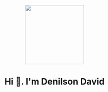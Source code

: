 <div id="header" align="center">
  <img src="https://media.giphy.com/media/ThrM4jEi2lBxd7X2yz/giphy.gif" width="190" />
  <h1>Hi 👋. I'm Denilson David</h1>
  <h3><tudi<>
</div>


<!--
**DenilsonRami18/DenilsonRami18** is a ✨ _special_ ✨ repository because its `README.md` (this file) appears on your GitHub profile.

Here are some ideas to get you started:

- 🔭 I’m currently working on ...
- 🌱 I’m currently learning ...
- 👯 I’m looking to collaborate on ...
- 🤔 I’m looking for help with ...
- 💬 Ask me about ...
- 📫 How to reach me: ...
- 😄 Pronouns: ...
- ⚡ Fun fact: ...
-->
